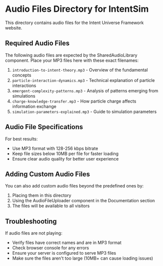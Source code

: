 
# Audio Files Directory for IntentSim

This directory contains audio files for the Intent Universe Framework website.

## Required Audio Files

The following audio files are expected by the SharedAudioLibrary component. Place your MP3 files here with these exact filenames:

1. `introduction-to-intent-theory.mp3` - Overview of the fundamental concepts
2. `particle-interaction-dynamics.mp3` - Technical explanation of particle interactions
3. `emergent-complexity-patterns.mp3` - Analysis of patterns emerging from simulations
4. `charge-knowledge-transfer.mp3` - How particle charge affects information exchange
5. `simulation-parameters-explained.mp3` - Guide to simulation parameters

## Audio File Specifications

For best results:
- Use MP3 format with 128-256 kbps bitrate
- Keep file sizes below 10MB per file for faster loading
- Ensure clear audio quality for better user experience

## Adding Custom Audio Files

You can also add custom audio files beyond the predefined ones by:
1. Placing them in this directory
2. Using the AudioFileUploader component in the Documentation section
3. The files will be available to all visitors

## Troubleshooting

If audio files are not playing:
- Verify files have correct names and are in MP3 format
- Check browser console for any errors
- Ensure your server is configured to serve MP3 files
- Make sure the files aren't too large (10MB+ can cause loading issues)
